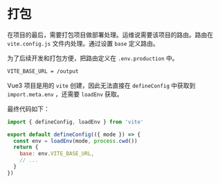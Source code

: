 # 打包

在项目的最后，需要打包项目做部署处理。运维说需要该项目的路由。路由在 `vite.config.js` 文件内处理。通过设置 `base` 定义路由。

为了后续开发和打包方便，把路由定义在 `.env.production` 中。

```txt
VITE_BASE_URL = /output
```

Vue3 项目是用的 `vite` 创建，因此无法直接在 `defineConfig` 中获取到 `import.meta.env` ，还需要 `loadEnv` 获取。

最终代码如下：

```js
import { defineConfig, loadEnv } from 'vite'

export default defineConfig(({ mode }) => {
  const env = loadEnv(mode, process.cwd())
  return {
    base: env.VITE_BASE_URL,
    // ...
  }
})
```

